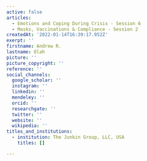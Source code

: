 ```yaml
---
active: false
articles:
  - Emotions and Coping During Crisis - Session 6
  - Masks, Vaccinations & Compliance - Session 2
createdAt: '2022-01-14T16:39:17.952Z'
exerpt: ''
firstname: Andrew R.
lastname: Olah
picture: ''
picture_copyright: ''
reference: ''
social_channels:
  google_scholar: ''
  instagram: ''
  linkedin: ''
  mendeley: ''
  orcid: ''
  researchgate: ''
  twitter: ''
  website: ''
  wikipedia: ''
titles_and_institutions:
  - institution: The Junkin Group, LLC, USA
    titles: []

---
```

